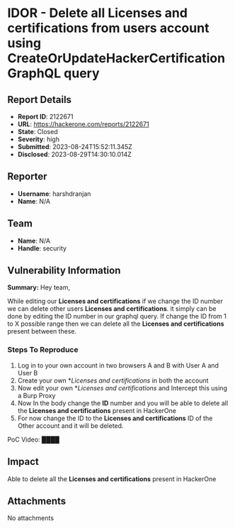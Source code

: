 # IDOR - Delete all Licenses and certifications from users account using CreateOrUpdateHackerCertification GraphQL query

## Report Details
- **Report ID**: 2122671
- **URL**: https://hackerone.com/reports/2122671
- **State**: Closed
- **Severity**: high
- **Submitted**: 2023-08-24T15:52:11.345Z
- **Disclosed**: 2023-08-29T14:30:10.014Z

## Reporter
- **Username**: harshdranjan
- **Name**: N/A

## Team
- **Name**: N/A
- **Handle**: security

## Vulnerability Information
**Summary:**
Hey team,

While editing our **Licenses and certifications** if we change the ID number we can delete other users **Licenses and certifications**. it simply can be done by editing the ID number in our graphql query.
If change the ID from 1 to X possible range then we can delete all the **Licenses and certifications** present between these.


### Steps To Reproduce

1. Log in to your own account in two browsers A and B with User A and User B
2. Create your own **Licenses and certifications* in both the account
3. Now edit your own **Licenses and certifications* and Intercept this using a Burp Proxy 
4. Now In the body change the **ID** number and you will be able to delete all the **Licenses and certifications** present in HackerOne 
5. For now change the ID to the **Licenses and certifications** ID of the Other account and it will be deleted.

PoC Video: ████

## Impact

Able to delete all the **Licenses and certifications** present in HackerOne

## Attachments
No attachments
